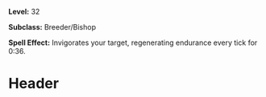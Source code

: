 <!-- TITLE: Spell: Invigoration -->
<!-- SUBTITLE:  -->

**Level:** 32

**Subclass:** Breeder/Bishop

**Spell Effect:** Invigorates your target, regenerating endurance every tick for 0:36.

# Header